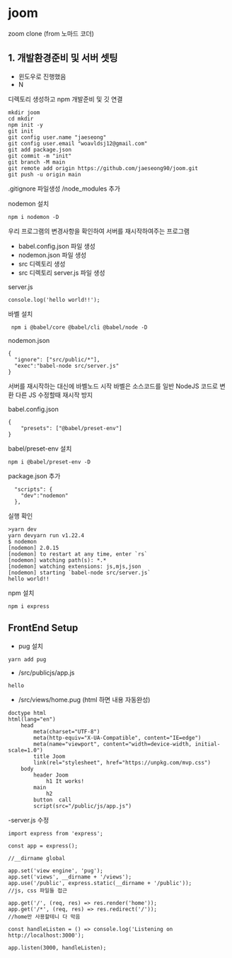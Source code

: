 # joom
zoom clone (from 노마드 코더)

## 1. 개발환경준비 및 서버 셋팅
- 윈도우로 진행했음
- N

디렉토리 생성하고 npm 개발준비 및 깃 연결
```
mkdir joom
cd mkdir
npm init -y
git init
git config user.name "jaeseong"
git config user.email "woavldsj12@gmail.com"
git add package.json
git commit -m "init"
git branch -M main
git remote add origin https://github.com/jaeseong90/joom.git
git push -u origin main
```

.gitignore 파일생성 
/node_modules 추가

nodemon 설치
```
npm i nodemon -D
```
우리 프로그램의 변경사항을 확인하여 서버를 재시작하여주는 프로그램

- babel.config.json 파일 생성
- nodemon.json 파일 생성
- src 디렉토리 생성
- src 디렉토리 server.js 파일 생성

server.js
```
console.log('hello world!!');
```

바벨 설치 
```
 npm i @babel/core @babel/cli @babel/node -D
```

nodemon.json
```
{
  "ignore": ["src/public/*"],
  "exec":"babel-node src/server.js"
}
```
서버를 재시작하는 대신에 바벨노드 시작
바벨은 소스코드를 일반 NodeJS 코드로 변환
다른 JS 수정할때 재시작 방지

babel.config.json
```
{
    "presets": ["@babel/preset-env"]
}
```

babel/preset-env 설치
```
npm i @babel/preset-env -D
```

package.json 추가
```
  "scripts": {
    "dev":"nodemon"
  },
```

실행 확인
```
>yarn dev
yarn devyarn run v1.22.4
$ nodemon
[nodemon] 2.0.15
[nodemon] to restart at any time, enter `rs`
[nodemon] watching path(s): *.*
[nodemon] watching extensions: js,mjs,json
[nodemon] starting `babel-node src/server.js`
hello world!!
```
npm 설치
```
npm i express
```

## FrontEnd Setup
- pug 설치
```
yarn add pug
```

- /src/publicjs/app.js
```
hello
```

- /src/views/home.pug (html 하면 내용 자동완성)
```
doctype html
html(lang="en")
    head
        meta(charset="UTF-8")
        meta(http-equiv="X-UA-Compatible", content="IE=edge")
        meta(name="viewport", content="width=device-width, initial-scale=1.0")
        title Joom
        link(rel="stylesheet", href="https://unpkg.com/mvp.css")
    body 
        header Joom
            h1 It works! 
        main 
            h2 
        button  call  
        script(src="/public/js/app.js") 
```

-server.js 수정
```
import express from 'express';

const app = express();

//__dirname global

app.set('view engine', 'pug');
app.set('views', __dirname + '/views');
app.use('/public', express.static(__dirname + '/public'));
//js, css 파일들 접근

app.get('/', (req, res) => res.render('home'));
app.get('/*', (req, res) => res.redirect('/'));
//home만 사용할테니 다 막음

const handleListen = () => console.log('Listening on http://localhost:3000');

app.listen(3000, handleListen);
```


